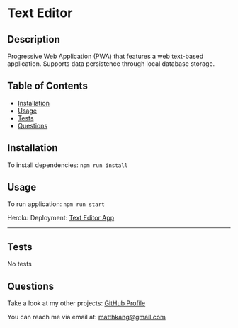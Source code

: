 # Text Editor

## Description

Progressive Web Application (PWA) that features a web text-based application. Supports data persistence through local database storage.

## Table of Contents

- [Installation](#installation)
- [Usage](#usage)
- [Tests](#tests)
- [Questions](#questions)

## Installation

To install dependencies:
```npm run install```

## Usage

To run application:
```npm run start```

Heroku Deployment: [Text Editor App](https://text-editor-mk-73e9b0223043.herokuapp.com/)

---

## Tests

No tests

## Questions

Take a look at my other projects: [GitHub Profile](https://github.com/matthkang)

You can reach me via email at: [matthkang@gmail.com](mailto:matthkang@gmail.com)
